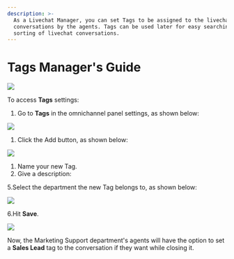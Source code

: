 ```yaml
---
description: >-
  As a Livechat Manager, you can set Tags to be assigned to the livechat
  conversations by the agents. Tags can be used later for easy searching and
  sorting of livechat conversations.
---
```


# Tags Manager's Guide

![](<../../.gitbook/assets/2021-06-10\_22-31-38 (3) (3) (3) (3) (3) (3) (3) (3) (3) (2) (3) (1) (1) (15) (1).jpg>)

To access **Tags** settings:

1. Go to **Tags** in the omnichannel panel settings, as shown below:

![](<../../.gitbook/assets/0 (15).png>)

1. Click the Add button, as shown below:

![](<../../.gitbook/assets/1 (15).png>)

1. Name your new Tag.
2. Give a description:

5.Select the department the new Tag belongs to, as shown below:

![](<../../.gitbook/assets/2 (14).png>)

6.Hit **Save**.

![](<../../.gitbook/assets/3 (14).png>)

Now, the Marketing Support department's agents will have the option to set a **Sales Lead** tag to the conversation if they want while closing it.
